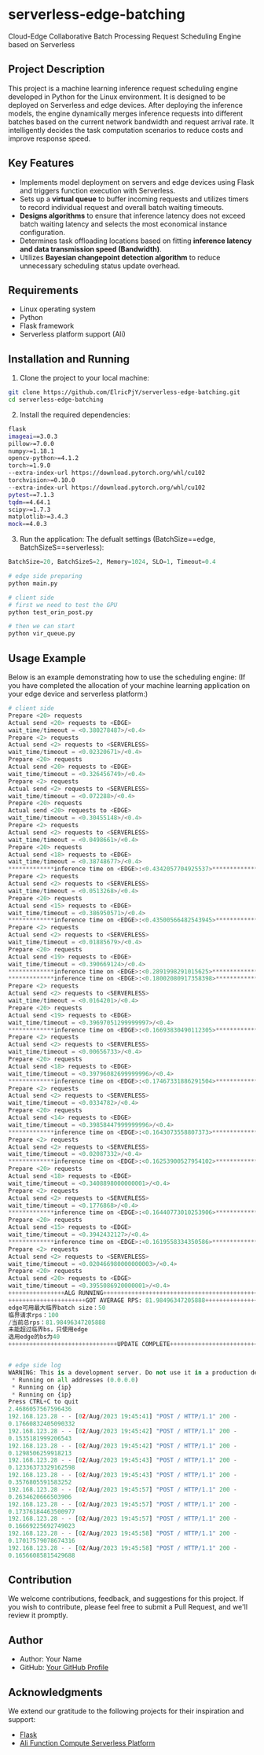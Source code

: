 # serverless-edge-batching

Cloud-Edge Collaborative Batch Processing Request Scheduling Engine based on Serverless

## Project Description

This project is a machine learning inference request scheduling engine developed in Python for the Linux environment. It is designed to be deployed on Serverless and edge devices. After deploying the inference models, the engine dynamically merges inference requests into different batches based on the current network bandwidth and request arrival rate. It intelligently decides the task computation scenarios to reduce costs and improve response speed.

## Key Features

- Implements model deployment on servers and edge devices using Flask and triggers function execution with Serverless.
- Sets up a **virtual queue** to buffer incoming requests and utilizes timers to record individual request and overall batch waiting timeouts.
- **Designs algorithms** to ensure that inference latency does not exceed batch waiting latency and selects the most economical instance configuration.
- Determines task offloading locations based on fitting **inference latency and data transmission speed (Bandwidth)**.
- Utilizes **Bayesian changepoint detection algorithm** to reduce unnecessary scheduling status update overhead.

## Requirements

- Linux operating system
- Python
- Flask framework
- Serverless platform support (Ali)

## Installation and Running

1. Clone the project to your local machine:

```bash
git clone https://github.com/ElricPjY/serverless-edge-batching.git
cd serverless-edge-batching
```

2. Install the required dependencies:
```bash
flask
imageai==3.0.3
pillow>=7.0.0 
numpy>=1.18.1
opencv-python>=4.1.2 
torch>=1.9.0 
--extra-index-url https://download.pytorch.org/whl/cu102 
torchvision>=0.10.0 
--extra-index-url https://download.pytorch.org/whl/cu102 
pytest==7.1.3 
tqdm==4.64.1 
scipy>=1.7.3 
matplotlib>=3.4.3 
mock==4.0.3

```

3. Run the application:
The defualt settings (BatchSize==edge, BatchSizeS==serverless):
```python
BatchSize=20, BatchSizeS=2, Memory=1024, SLO=1, Timeout=0.4
```

```bash
# edge side preparing
python main.py

# client side
# first we need to test the GPU
python test_orin_post.py

# then we can start
python vir_queue.py
```

## Usage Example

Below is an example demonstrating how to use the scheduling engine:
(If you have completed the allocation of your machine learning application on your edge device and serverless platform:)
```python
# client side
Prepare <20> requests
Actual send <20> requests to <EDGE>
wait_time/timeout = <0.380278487>/<0.4>
Prepare <2> requests
Actual send <2> requests to <SERVERLESS>
wait_time/timeout = <0.02320671>/<0.4>
Prepare <20> requests
Actual send <20> requests to <EDGE>
wait_time/timeout = <0.326456749>/<0.4>
Prepare <2> requests
Actual send <2> requests to <SERVERLESS>
wait_time/timeout = <0.072288>/<0.4>
Prepare <20> requests
Actual send <20> requests to <EDGE>
wait_time/timeout = <0.30455148>/<0.4>
Prepare <2> requests
Actual send <2> requests to <SERVERLESS>
wait_time/timeout = <0.0498661>/<0.4>
Prepare <20> requests
Actual send <18> requests to <EDGE>
wait_time/timeout = <0.38748677>/<0.4>
*************inference time on <EDGE>:<0.4342057704925537>*************
Prepare <2> requests
Actual send <2> requests to <SERVERLESS>
wait_time/timeout = <0.0513268>/<0.4>
Prepare <20> requests
Actual send <15> requests to <EDGE>
wait_time/timeout = <0.386950571>/<0.4>
*************inference time on <EDGE>:<0.43500566482543945>*************
Prepare <2> requests
Actual send <2> requests to <SERVERLESS>
wait_time/timeout = <0.01885679>/<0.4>
Prepare <20> requests
Actual send <19> requests to <EDGE>
wait_time/timeout = <0.390669124>/<0.4>
*************inference time on <EDGE>:<0.2891998291015625>*************
*************inference time on <EDGE>:<0.18002080917358398>*************
Prepare <2> requests
Actual send <2> requests to <SERVERLESS>
wait_time/timeout = <0.0164201>/<0.4>
Prepare <20> requests
Actual send <19> requests to <EDGE>
wait_time/timeout = <0.39697051299999997>/<0.4>
*************inference time on <EDGE>:<0.16693830490112305>*************
Prepare <2> requests
Actual send <2> requests to <SERVERLESS>
wait_time/timeout = <0.00656733>/<0.4>
Prepare <20> requests
Actual send <18> requests to <EDGE>
wait_time/timeout = <0.39796082699999996>/<0.4>
*************inference time on <EDGE>:<0.17467331886291504>*************
Prepare <2> requests
Actual send <2> requests to <SERVERLESS>
wait_time/timeout = <0.0334782>/<0.4>
Prepare <20> requests
Actual send <14> requests to <EDGE>
wait_time/timeout = <0.39858447999999996>/<0.4>
*************inference time on <EDGE>:<0.1643073558807373>*************
Prepare <2> requests
Actual send <2> requests to <SERVERLESS>
wait_time/timeout = <0.02087332>/<0.4>
*************inference time on <EDGE>:<0.16253900527954102>*************
Prepare <20> requests
Actual send <18> requests to <EDGE>
wait_time/timeout = <0.3408898000000001>/<0.4>
Prepare <2> requests
Actual send <2> requests to <SERVERLESS>
wait_time/timeout = <0.1776868>/<0.4>
*************inference time on <EDGE>:<0.16440773010253906>*************
Prepare <20> requests
Actual send <15> requests to <EDGE>
wait_time/timeout = <0.3942432127>/<0.4>
*************inference time on <EDGE>:<0.1619558334350586>*************
Prepare <2> requests
Actual send <2> requests to <SERVERLESS>
wait_time/timeout = <0.020466980000000003>/<0.4>
Prepare <20> requests
Actual send <20> requests to <EDGE>
wait_time/timeout = <0.3955086920000001>/<0.4>
++++++++++++++++ALG RUNNING+++++++++++++++++++++++++++++++++++++++++++++++++++++++++++
++++++++++++++++++++++GOT AVERAGE RPS: 81.98496347205888+++++++++++++++++++++++++++++++++++++++
edge可用最大临界batch size：50
临界请求rps：100
/当前总rps：81.98496347205888
未能超过临界bs，只使用edge
选用edge的bs为40
+++++++++++++++++++++++++++++++UPDATE COMPLETE+++++++++++++++++++++++++++++++++++++++


# edge side log
WARNING: This is a development server. Do not use it in a production deployment. Use a production WSGI server instead.
 * Running on all addresses (0.0.0.0)
 * Running on {ip}
 * Running on {ip}
Press CTRL+C to quit
2.4686057567596436
192.168.123.28 - - [02/Aug/2023 19:45:41] "POST / HTTP/1.1" 200 -
0.17660832405090332
192.168.123.28 - - [02/Aug/2023 19:45:42] "POST / HTTP/1.1" 200 -
0.1535181999206543
192.168.123.28 - - [02/Aug/2023 19:45:42] "POST / HTTP/1.1" 200 -
0.1298506259918213
192.168.123.28 - - [02/Aug/2023 19:45:43] "POST / HTTP/1.1" 200 -
0.12336373329162598
192.168.123.28 - - [02/Aug/2023 19:45:43] "POST / HTTP/1.1" 200 -
0.3576805591583252
192.168.123.28 - - [02/Aug/2023 19:45:57] "POST / HTTP/1.1" 200 -
0.2634620666503906
192.168.123.28 - - [02/Aug/2023 19:45:57] "POST / HTTP/1.1" 200 -
0.17376184463500977
192.168.123.28 - - [02/Aug/2023 19:45:57] "POST / HTTP/1.1" 200 -
0.16669225692749023
192.168.123.28 - - [02/Aug/2023 19:45:58] "POST / HTTP/1.1" 200 -
0.17017579078674316
192.168.123.28 - - [02/Aug/2023 19:45:58] "POST / HTTP/1.1" 200 -
0.16566085815429688

```

## Contribution

We welcome contributions, feedback, and suggestions for this project. If you wish to contribute, please feel free to submit a Pull Request, and we'll review it promptly.


## Author

- Author: Your Name
- GitHub: [Your GitHub Profile](https://github.com/your_username)

## Acknowledgments

We extend our gratitude to the following projects for their inspiration and support:

- [Flask](https://flask.palletsprojects.com/)
- [Ali Function Compute Serverless Platform](https://www.aliyun.com/product/fc)


